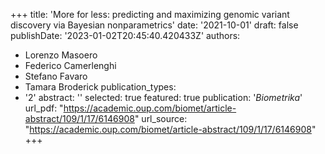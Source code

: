 +++
title: 'More for less: predicting and maximizing genomic variant discovery via Bayesian
  nonparametrics'
date: '2021-10-01'
draft: false
publishDate: '2023-01-02T20:45:40.420433Z'
authors:
- Lorenzo Masoero
- Federico Camerlenghi
- Stefano Favaro
- Tamara Broderick
publication_types:
- '2'
abstract: ''
selected: true
featured: true
publication: '*Biometrika*'
url_pdf: "https://academic.oup.com/biomet/article-abstract/109/1/17/6146908"
url_source: "https://academic.oup.com/biomet/article-abstract/109/1/17/6146908"
+++

